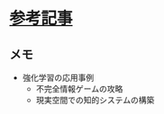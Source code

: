 # [参考記事](https://book.mynavi.jp/manatee/detail/id=87625)

## メモ
- 強化学習の応用事例
  - 不完全情報ゲームの攻略
  - 現実空間での知的システムの構築
